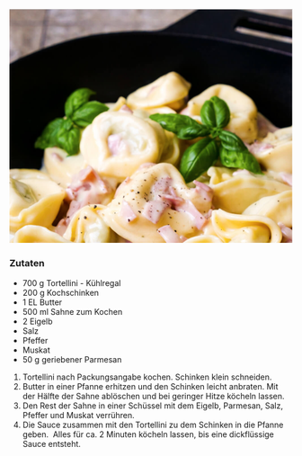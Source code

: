 ![Tortellini](Zzzz/tortellini.png)


### Zutaten

- 700 g Tortellini - Kühlregal
- 200 g Kochschinken
- 1 EL Butter
- 500 ml Sahne zum Kochen
- 2 Eigelb
- Salz
- Pfeffer
- Muskat
- 50 g geriebener Parmesan


1. Tortellini nach Packungsangabe kochen. Schinken klein schneiden.
2. Butter in einer Pfanne erhitzen und den Schinken leicht anbraten. Mit der Hälfte der Sahne ablöschen und bei geringer Hitze köcheln lassen.
3. Den Rest der Sahne in einer Schüssel mit dem Eigelb, Parmesan, Salz, Pfeffer und Muskat verrühren.
4. Die Sauce zusammen mit den Tortellini zu dem Schinken in die Pfanne geben.  Alles für ca. 2 Minuten köcheln lassen, bis eine dickflüssige Sauce entsteht.